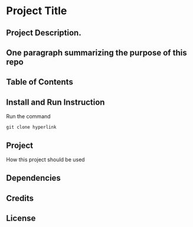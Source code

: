 # Project Title
## Project Description. 

## One paragraph summarizing the purpose of this repo

## Table of Contents

## Install and Run Instruction
Run the command 

```
git clone hyperlink
```

## Project
How this project should be used

## Dependencies


## Credits

## License 
